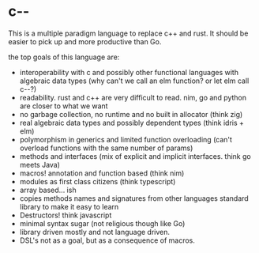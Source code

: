 # c--
This is a multiple paradigm language to replace c++ and rust.
It should be easier to pick up and more productive than Go.

the top goals of this language are:
- interoperability with c and possibly other functional languages with algebraic data types (why can't we call an elm function? or let elm call c--?)
- readability. rust and c++ are very difficult to read. nim, go and python are closer to what we want
- no garbage collection, no runtime and no built in allocator (think zig)
- real algebraic data types and possibly dependent types (think idris + elm)
- polymorphism in generics and limited function overloading (can't overload functions with the same number of params)
- methods and interfaces (mix of explicit and implicit interfaces. think go meets Java)
- macros! annotation and function based (think nim)
- modules as first class citizens (think typescript)
- array based... ish
- copies methods names and signatures from other languages standard library to make it easy to learn
- Destructors! think javascript
- minimal syntax sugar (not religious though like Go)
- library driven mostly and not language driven.
- DSL's not as a goal, but as a consequence of macros.
